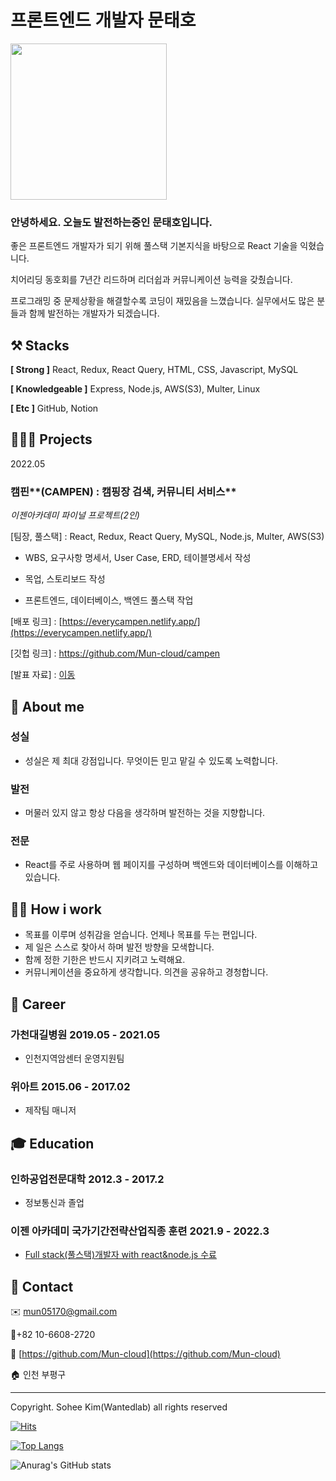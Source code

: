 # 프론트엔드 개발자 문태호

<img src="https://user-images.githubusercontent.com/85348363/174324572-d1b8bf61-2e12-46a6-990b-70a7f552f153.jpg" width=250/>

### **안녕하세요. 오늘도 발전하는중인 문태호입니다.**

좋은 프론트엔드 개발자가 되기 위해 풀스택 기본지식을 바탕으로 React 기술을 익혔습니다.

치어리딩 동호회를 7년간 리드하며 리더쉽과 커뮤니케이션 능력을 갖췄습니다.

프로그래밍 중 문제상황을 해결할수록 코딩이 재밌음을 느꼈습니다. 실무에서도 많은 분들과 함께 발전하는 개발자가 되겠습니다.

## ⚒️ Stacks

**[ Strong ]** React, Redux, React Query, HTML, CSS, Javascript, MySQL

**[ Knowledgeable ]** Express, Node.js, AWS(S3), Multer, Linux

**[ Etc ]** GitHub, Notion

## 👩🏻‍💻 Projects

2022.05

### 캠핀**(CAMPEN) : 캠핑장 검색, 커뮤니티 서비스**
*이젠아카데미* *파이널 프로젝트(2인)*

[팀장, 풀스택] : React, Redux, React Query, MySQL, Node.js, Multer, AWS(S3)

 - WBS, 요구사항 명세서, User Case, ERD, 테이블명세서  작성

 - 목업, 스토리보드 작성

 - 프론트엔드, 데이터베이스, 백엔드 풀스택 작업

[배포 링크] : [https://everycampen.netlify.app/](https://everycampen.netlify.app/)

[깃헙 링크] : https://github.com/Mun-cloud/campen

[발표 자료] : [이동](https://www.notion.so/CAMPEN-1689e4c8ea2f479bbf5c916a417ad12f)

## 💫 About me

### 성실

- 성실은 제 최대 강점입니다. 무엇이든 믿고 맡길 수 있도록 노력합니다.

### 발전

- 머물러 있지 않고 항상 다음을 생각하며 발전하는 것을 지향합니다.

### 전문

- React를 주로 사용하며 웹 페이지를 구성하며 백엔드와 데이터베이스를 이해하고 있습니다.

## 🙋🏻 How i work

- 목표를 이루며 성취감을 얻습니다. 언제나 목표를 두는 편입니다.
- 제 일은 스스로 찾아서 하며 발전 방향을 모색합니다.
- 함께 정한 기한은 반드시 지키려고 노력해요.
- 커뮤니케이션을 중요하게 생각합니다. 의견을 공유하고 경청합니다.

## 🔎 Career

### 가천대길병원 2019.05 - 2021.05

- 인천지역암센터 운영지원팀

### 위아트   2015.06 - 2017.02

- 제작팀 매니저

## 🎓 Education

### 인하공업전문대학 2012.3 - 2017.2

- 정보통신과 졸업

### 이젠 아카데미 국가기간전략산업직종 훈련 2021.9 - 2022.3

- [Full stack(풀스택)개발자 with react&node.js 수료](https://mun-cloud.notion.site/a9ea6f4b03064a52a4052b13ba49b300)

## 👋 Contact

✉️ [mun05170@gmail.com](mailto:mun05170@gamil.com) 

📱+82 10-6608-2720   

🔗 [https://github.com/Mun-cloud](https://github.com/Mun-cloud)

🏠 인천 부평구

---

Copyright. Sohee Kim(Wantedlab) all rights reserved

[![Hits](https://hits.seeyoufarm.com/api/count/incr/badge.svg?url=https%3A%2F%2Fgithub.com%2FMun-cloud&count_bg=%2379C83D&title_bg=%23555555&icon=&icon_color=%23E7E7E7&title=VISIT&edge_flat=false)](https://hits.seeyoufarm.com)


[![Top Langs](https://github-readme-stats.vercel.app/api/top-langs/?username=Mun-cloud&layout=compact)](https://github.com/Mun-cloud/github-readme-stats)


![Anurag's GitHub stats](https://github-readme-stats.vercel.app/api?username=Mun-cloud&show_icons=true&theme=dark)


<!--
**Mun-cloud/Mun-cloud** is a ✨ _special_ ✨ repository because its `README.md` (this file) appears on your GitHub profile.

Here are some ideas to get you started:

- 🔭 I’m currently working on ...
- 🌱 I’m currently learning ...
- 👯 I’m looking to collaborate on ...
- 🤔 I’m looking for help with ...
- 💬 Ask me about ...
- 📫 How to reach me: ...
- 😄 Pronouns: ...
- ⚡ Fun fact: ...
-->

